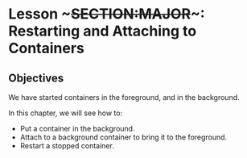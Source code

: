 <!SLIDE>
# Lesson ~~~SECTION:MAJOR~~~: Restarting and Attaching to Containers

## Objectives

We have started containers in the foreground, and in the background.

In this chapter, we will see how to:

* Put a container in the background.
* Attach to a background container to bring it to the foreground.
* Restart a stopped container.
